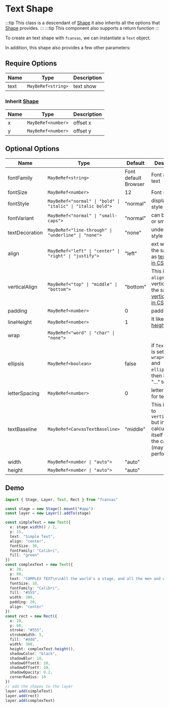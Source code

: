 # Text Shape

:::tip
This class is a descendant of [Shape](/guide/essentials/Shape) it also inherits all the options that [Shape](/guide/essentials/Shape) provides.
:::
:::tip
This component also supports a return function
:::

To create an text shape with `fcanvas`, we can instantiate a `Text` object.

In addition, this shape also provides a few other parameters:

## Require Options

| Name | Type               | Description |
| ---- | ------------------ | ----------- |
| text | `MayBeRef<string>` | text show   |

### Inherit [Shape](/guide/essentials/Shape)

| Name | Type               | Description |
| ---- | ------------------ | ----------- |
| x    | `MayBeRef<number>` | offset x    |
| y    | `MayBeRef<number>` | offset y    |

## Optional Options

| Name           | Type                                                        | Default              | Description                                                                                                                                      |
| -------------- | ----------------------------------------------------------- | -------------------- | ------------------------------------------------------------------------------------------------------------------------------------------------ |
| fontFamily     | `MayBeRef<string>`                                          | Font default Browser | Font apply to text                                                                                                                               |
| fontSize       | `MayBeRef<number>`                                          | 12                   | Font size                                                                                                                                        |
| fontStyle      | `MayBeRef<"normal" \| "bold" \| "italic" \| "italic bold">` | "normal"             | display font style                                                                                                                               |
| fontVariant    | `MayBeRef<"normal" \| "small-caps">`                        | "normal"             | can be normal or small-caps                                                                                                                      |
| textDecoration | `MayBeRef<"line-through" \| "underline" \| "none">`         | "none"               | underline style                                                                                                                                  |
| align          | `MayBeRef<"left" \| "center" \| "right" \| "justify">`      | "left"               | ext will display the same style as [text-align in CSS](https://developer.mozilla.org/en-US/docs/Web/CSS/text-align)                              |
| verticalAlign  | `MayBeRef<"top" \| "middle" \| "bottom">`                   | "bottom"             | This is like `align` but for vertical. it's the same as [vertical-align in CSS](https://developer.mozilla.org/en-US/docs/Web/CSS/vertical-align) |
| padding        | `MayBeRef<number>`                                          | 0                    | padding text                                                                                                                                     |
| lineHeight     | `MayBeRef<number>`                                          | 1                    | It like [line-height in CSS](https://developer.mozilla.org/en-US/docs/Web/CSS/line-height)                                                       |
| wrap           | `MayBeRef<"word" \| "char" \| "none">`                      |
| ellipsis       | `MayBeRef<boolean>`                                         | false                | if `Text` config is set to `wrap="none"` and `ellipsis=true`, then it will add "..." to the end                                                  |
| letterSpacing  | `MayBeRef<number>`                                          | 0                    | letter spacing for text                                                                                                                          |
| textBaseline   | `MayBeRef<CanvasTextBaseline>`                              | "middle"             | This is similar to `verticalAlign` but instead of calculating it itself it uses the canvas api (may improve performance)                         |
| width          | `MayBeRef<number \| "auto">`                                | "auto"               |                                                                                                                                                  |
| height         | `MayBeRef<number \| "auto">`                                | "auto"               |                                                                                                                                                  |

## Demo

```ts
import { Stage, Layer, Text, Rect } from "fcanvas"

const stage = new Stage().mount("#app")
const layer = new Layer().addTo(stage)

const simpleText = new Text({
  x: stage.width() / 2,
  y: 15,
  text: "Simple Text",
  align: "center",
  fontSize: 30,
  fontFamily: "Calibri",
  fill: "green"
})
const complexText = new Text({
  x: 20,
  y: 60,
  text: "COMPLEX TEXT\n\nAll the world's a stage, and all the men and women merely players. They have their exits and their entrances.",
  fontSize: 18,
  fontFamily: "Calibri",
  fill: "#555",
  width: 300,
  padding: 20,
  align: "center"
})
const rect = new Rect({
  x: 20,
  y: 60,
  stroke: "#555",
  strokeWidth: 5,
  fill: "#ddd",
  width: 300,
  height: complexText.height(),
  shadowColor: "black",
  shadowBlur: 10,
  shadowOffsetX: 10,
  shadowOffsetY: 10,
  shadowOpacity: 0.2,
  cornerRadius: 10
})
// add the shapes to the layer
layer.add(simpleText)
layer.add(rect)
layer.add(complexText)
```

<Preview />
